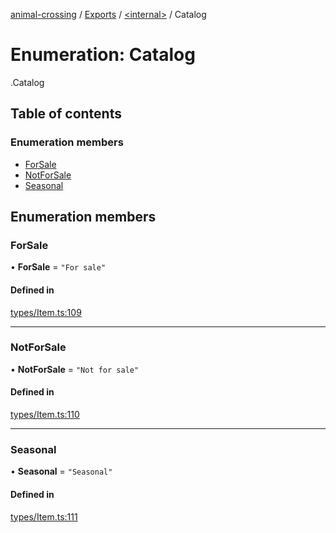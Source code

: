 [animal-crossing](../README.md) / [Exports](../modules.md) / [<internal\>](../modules/internal_.md) / Catalog

# Enumeration: Catalog

[<internal>](../modules/internal_.md).Catalog

## Table of contents

### Enumeration members

- [ForSale](internal_.Catalog.md#forsale)
- [NotForSale](internal_.Catalog.md#notforsale)
- [Seasonal](internal_.Catalog.md#seasonal)

## Enumeration members

### ForSale

• **ForSale** = `"For sale"`

#### Defined in

[types/Item.ts:109](https://github.com/Norviah/animal-crossing/blob/4d5e5b0/module/types/Item.ts#L109)

___

### NotForSale

• **NotForSale** = `"Not for sale"`

#### Defined in

[types/Item.ts:110](https://github.com/Norviah/animal-crossing/blob/4d5e5b0/module/types/Item.ts#L110)

___

### Seasonal

• **Seasonal** = `"Seasonal"`

#### Defined in

[types/Item.ts:111](https://github.com/Norviah/animal-crossing/blob/4d5e5b0/module/types/Item.ts#L111)
